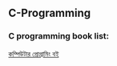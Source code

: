 ## C-Programming
### C programming book list: 
[কম্পিউটার প্রোগ্রামিং বই](http://cpbook.subeen.com/)

